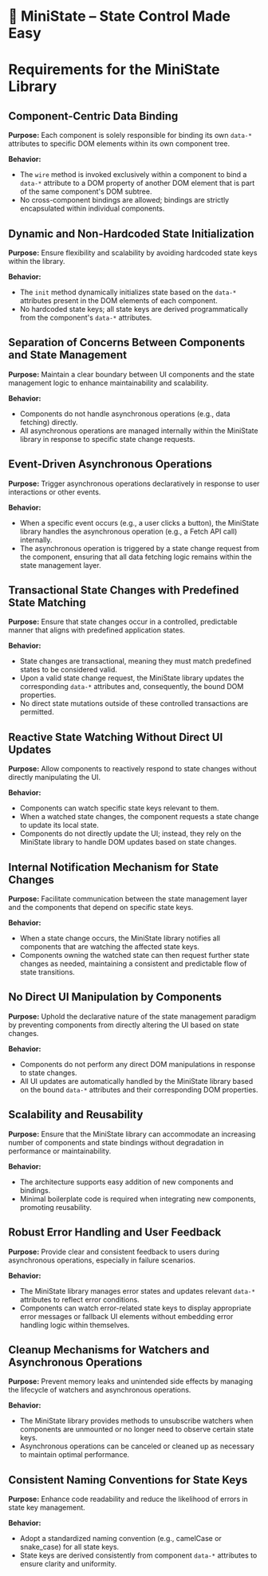 # 📜 MiniState – State Control Made Easy

# Requirements for the MiniState Library

## Component-Centric Data Binding

**Purpose:** Each component is solely responsible for binding its own `data-*` attributes to specific DOM elements within its own component tree.

**Behavior:**
- The `wire` method is invoked exclusively within a component to bind a `data-*` attribute to a DOM property of another DOM element that is part of the same component's DOM subtree.
- No cross-component bindings are allowed; bindings are strictly encapsulated within individual components.

## Dynamic and Non-Hardcoded State Initialization

**Purpose:** Ensure flexibility and scalability by avoiding hardcoded state keys within the library.

**Behavior:**
- The `init` method dynamically initializes state based on the `data-*` attributes present in the DOM elements of each component.
- No hardcoded state keys; all state keys are derived programmatically from the component's `data-*` attributes.

## Separation of Concerns Between Components and State Management

**Purpose:** Maintain a clear boundary between UI components and the state management logic to enhance maintainability and scalability.

**Behavior:**
- Components do not handle asynchronous operations (e.g., data fetching) directly.
- All asynchronous operations are managed internally within the MiniState library in response to specific state change requests.

## Event-Driven Asynchronous Operations

**Purpose:** Trigger asynchronous operations declaratively in response to user interactions or other events.

**Behavior:**
- When a specific event occurs (e.g., a user clicks a button), the MiniState library handles the asynchronous operation (e.g., a Fetch API call) internally.
- The asynchronous operation is triggered by a state change request from the component, ensuring that all data fetching logic remains within the state management layer.

## Transactional State Changes with Predefined State Matching

**Purpose:** Ensure that state changes occur in a controlled, predictable manner that aligns with predefined application states.

**Behavior:**
- State changes are transactional, meaning they must match predefined states to be considered valid.
- Upon a valid state change request, the MiniState library updates the corresponding `data-*` attributes and, consequently, the bound DOM properties.
- No direct state mutations outside of these controlled transactions are permitted.

## Reactive State Watching Without Direct UI Updates

**Purpose:** Allow components to reactively respond to state changes without directly manipulating the UI.

**Behavior:**
- Components can watch specific state keys relevant to them.
- When a watched state changes, the component requests a state change to update its local state.
- Components do not directly update the UI; instead, they rely on the MiniState library to handle DOM updates based on state changes.

## Internal Notification Mechanism for State Changes

**Purpose:** Facilitate communication between the state management layer and the components that depend on specific state keys.

**Behavior:**
- When a state change occurs, the MiniState library notifies all components that are watching the affected state keys.
- Components owning the watched state can then request further state changes as needed, maintaining a consistent and predictable flow of state transitions.

## No Direct UI Manipulation by Components

**Purpose:** Uphold the declarative nature of the state management paradigm by preventing components from directly altering the UI based on state changes.

**Behavior:**
- Components do not perform any direct DOM manipulations in response to state changes.
- All UI updates are automatically handled by the MiniState library based on the bound `data-*` attributes and their corresponding DOM properties.

## Scalability and Reusability

**Purpose:** Ensure that the MiniState library can accommodate an increasing number of components and state bindings without degradation in performance or maintainability.

**Behavior:**
- The architecture supports easy addition of new components and bindings.
- Minimal boilerplate code is required when integrating new components, promoting reusability.

## Robust Error Handling and User Feedback

**Purpose:** Provide clear and consistent feedback to users during asynchronous operations, especially in failure scenarios.

**Behavior:**
- The MiniState library manages error states and updates relevant `data-*` attributes to reflect error conditions.
- Components can watch error-related state keys to display appropriate error messages or fallback UI elements without embedding error handling logic within themselves.

## Cleanup Mechanisms for Watchers and Asynchronous Operations

**Purpose:** Prevent memory leaks and unintended side effects by managing the lifecycle of watchers and asynchronous operations.

**Behavior:**
- The MiniState library provides methods to unsubscribe watchers when components are unmounted or no longer need to observe certain state keys.
- Asynchronous operations can be canceled or cleaned up as necessary to maintain optimal performance.

## Consistent Naming Conventions for State Keys

**Purpose:** Enhance code readability and reduce the likelihood of errors in state key management.

**Behavior:**
- Adopt a standardized naming convention (e.g., camelCase or snake_case) for all state keys.
- State keys are derived consistently from component `data-*` attributes to ensure clarity and uniformity.

